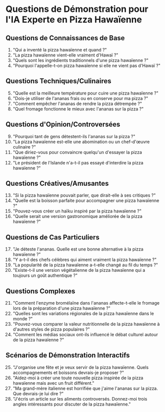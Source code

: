 # Questions de Démonstration pour l'IA Experte en Pizza Hawaïenne

## Questions de Connaissances de Base
1. "Qui a inventé la pizza hawaïenne et quand ?"
2. "La pizza hawaïenne vient-elle vraiment d'Hawaï ?"
3. "Quels sont les ingrédients traditionnels d'une pizza hawaïenne ?"
4. "Pourquoi l'appelle-t-on pizza hawaïenne si elle ne vient pas d'Hawaï ?"

## Questions Techniques/Culinaires
5. "Quelle est la meilleure température pour cuire une pizza hawaïenne ?"
6. "Dois-je utiliser de l'ananas frais ou en conserve pour ma pizza ?"
7. "Comment empêcher l'ananas de rendre la pizza détrempée ?"
8. "Quel fromage fonctionne le mieux avec l'ananas sur la pizza ?"

## Questions d'Opinion/Controversées
9. "Pourquoi tant de gens détestent-ils l'ananas sur la pizza ?"
10. "La pizza hawaïenne est-elle une abomination ou un chef-d'œuvre culinaire ?"
11. "Que diriez-vous pour convaincre quelqu'un d'essayer la pizza hawaïenne ?"
12. "Le président de l'Islande n'a-t-il pas essayé d'interdire la pizza hawaïenne ?"

## Questions Créatives/Amusantes
13. "Si la pizza hawaïenne pouvait parler, que dirait-elle à ses critiques ?"
14. "Quelle est la boisson parfaite pour accompagner une pizza hawaïenne ?"
15. "Pouvez-vous créer un haïku inspiré par la pizza hawaïenne ?"
16. "Quelle serait une version gastronomique améliorée de la pizza hawaïenne ?"

## Questions de Cas Particuliers
17. "Je déteste l'ananas. Quelle est une bonne alternative à la pizza hawaïenne ?"
18. "Y a-t-il des chefs célèbres qui aiment vraiment la pizza hawaïenne ?"
19. "La popularité de la pizza hawaïenne a-t-elle changé au fil du temps ?"
20. "Existe-t-il une version végétalienne de la pizza hawaïenne qui a toujours un goût authentique ?"

## Questions Complexes
21. "Comment l'enzyme bromélaïne dans l'ananas affecte-t-elle le fromage lors de la préparation d'une pizza hawaïenne ?"
22. "Quelles sont les variations régionales de la pizza hawaïenne dans le monde ?"
23. "Pouvez-vous comparer la valeur nutritionnelle de la pizza hawaïenne à d'autres styles de pizza populaires ?"
24. "Comment les médias sociaux ont-ils influencé le débat culturel autour de la pizza hawaïenne ?"

## Scénarios de Démonstration Interactifs
25. "J'organise une fête et je veux servir de la pizza hawaïenne. Quels accompagnements et boissons devrais-je proposer ?"
26. "Aidez-moi à créer une toute nouvelle pizza inspirée de la pizza hawaïenne mais avec un fruit différent."
27. "Ma grand-mère italienne est horrifiée que j'aime l'ananas sur la pizza. Que devrais-je lui dire ?"
28. "J'écris un article sur les aliments controversés. Donnez-moi trois angles intéressants pour discuter de la pizza hawaïenne."